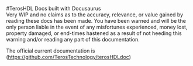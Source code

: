 #TerosHDL Docs built with Docusaurus  
Very WIP and no claims as to the accuracy, relevance, or value gained by reading these docs has been made. You have been warned and will be the only person liable in the event of any misfortunes experienced, money lost, property damaged, or end-times hastened as a result of not heeding this warning and/or reading any part of this documentation. 

The official current documentation is <here>(https://github.com/TerosTechnology/terosHDLdoc)
